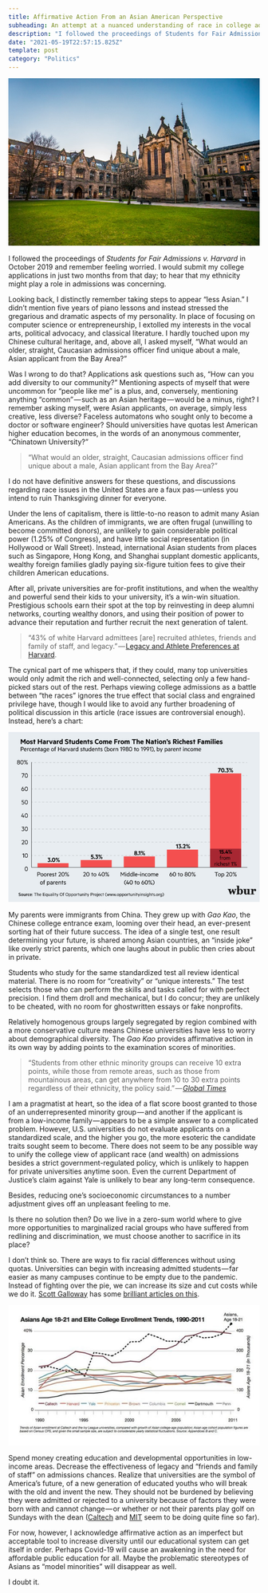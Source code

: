 ```yaml
---
title: Affirmative Action From an Asian American Perspective
subheading: An attempt at a nuanced understanding of race in college admissions
description: "I followed the proceedings of Students for Fair Admissions v. Harvard in October of last year and remember feeling worried — I would submit my college applications in just two months…"
date: "2021-05-19T22:57:15.825Z"
template: post
category: "Politics"
---
```


![](./0__0b1AOUjiXPd__c8lG.jpg)

I followed the proceedings of _Students for Fair Admissions v. Harvard_ in October 2019 and remember feeling worried. I would submit my college applications in just two months from that day; to hear that my ethnicity might play a role in admissions was concerning.

Looking back, I distinctly remember taking steps to appear “less Asian.” I didn’t mention five years of piano lessons and instead stressed the gregarious and dramatic aspects of my personality. In place of focusing on computer science or entrepreneurship, I extolled my interests in the vocal arts, political advocacy, and classical literature. I hardly touched upon my Chinese cultural heritage, and, above all, I asked myself, “What would an older, straight, Caucasian admissions officer find unique about a male, Asian applicant from the Bay Area?”

Was I wrong to do that? Applications ask questions such as, “How can you add diversity to our community?” Mentioning aspects of myself that were uncommon for “people like me” is a plus, and, conversely, mentioning anything “common” — such as an Asian heritage — would be a minus, right? I remember asking myself, were Asian applicants, on average, simply less creative, less diverse? Faceless automatons who sought only to become a doctor or software engineer? Should universities have quotas lest American higher education becomes, in the words of an anonymous commenter, “Chinatown University?”

> “What would an older, straight, Caucasian admissions officer find unique about a male, Asian applicant from the Bay Area?”

I do not have definitive answers for these questions, and discussions regarding race issues in the United States are a faux pas — unless you intend to ruin Thanksgiving dinner for everyone.

Under the lens of capitalism, there is little-to-no reason to admit many Asian Americans. As the children of immigrants, we are often frugal (unwilling to become committed donors), are unlikely to gain considerable political power (1.25% of Congress), and have little social representation (in Hollywood or Wall Street). Instead, international Asian students from places such as Singapore, Hong Kong, and Shanghai supplant domestic applicants, wealthy foreign families gladly paying six-figure tuition fees to give their children American educations.

After all, private universities are for-profit institutions, and when the wealthy and powerful send their kids to your university, it’s a win-win situation. Prestigious schools earn their spot at the top by reinvesting in deep alumni networks, courting wealthy donors, and using their position of power to advance their reputation and further recruit the next generation of talent.

> “43% of white Harvard admittees \[are\] recruited athletes, friends and family of staff, and legacy.” — [Legacy and Athlete Preferences at Harvard](https://www.nber.org/papers/w26316#:~:text=Harvard%20University%20provided%20an%20unprecedented,faculty%20and%20staff%20%28ALDCs%29.).

The cynical part of me whispers that, if they could, many top universities would only admit the rich and well-connected, selecting only a few hand-picked stars out of the rest. Perhaps viewing college admissions as a battle between “the races” ignores the true effect that social class and engrained privilege have, though I would like to avoid any further broadening of political discussion in this article (race issues are controversial enough). Instead, here’s a chart:

![](./0_KO0gKqUw_wuYwKqW.png)

My parents were immigrants from China. They grew up with _Gao Kao_, the Chinese college entrance exam, looming over their head, an ever-present sorting hat of their future success. The idea of a single test, one result determining your future, is shared among Asian countries, an “inside joke” like overly strict parents, which one laughs about in public then cries about in private.

Students who study for the same standardized test all review identical material. There is no room for “creativity” or “unique interests.” The test selects those who can perform the skills and tasks called for with perfect precision. I find them droll and mechanical, but I do concur; they are unlikely to be cheated, with no room for ghostwritten essays or fake nonprofits.

Relatively homogenous groups largely segregated by region combined with a more conservative culture means Chinese universities have less to worry about demographical diversity. The _Gao Kao_ provides affirmative action in its own way by adding points to the examination scores of minorities.

> “Students from other ethnic minority groups can receive 10 extra points, while those from remote areas, such as those from mountainous areas, can get anywhere from 10 to 30 extra points regardless of their ethnicity, the policy said.” — [_Global Times_](http://www.globaltimes.cn/content/1108492.shtml)

I am a pragmatist at heart, so the idea of a flat score boost granted to those of an underrepresented minority group — and another if the applicant is from a low-income family — appears to be a simple answer to a complicated problem. However, U.S. universities do not evaluate applicants on a standardized scale, and the higher you go, the more esoteric the candidate traits sought seem to become. There does not seem to be any possible way to unify the college view of applicant race (and wealth) on admissions besides a strict government-regulated policy, which is unlikely to happen for private universities anytime soon. Even the current Department of Justice’s claim against Yale is unlikely to bear any long-term consequence.

Besides, reducing one’s socioeconomic circumstances to a number adjustment gives off an unpleasant feeling to me.

Is there no solution then? Do we live in a zero-sum world where to give more opportunities to marginalized racial groups who have suffered from redlining and discrimination, we must choose another to sacrifice in its place?

I don’t think so. There are ways to fix racial differences without using quotas. Universities can begin with increasing admitted students — far easier as many campuses continue to be empty due to the pandemic. Instead of fighting over the pie, we can increase its size and cut costs while we do it. [Scott Galloway](https://medium.com/u/a76508074bec) has some [brilliant articles on this](https://www.profgalloway.com/post-corona-higher-ed-part-deux/).

![](./1_AOK4SfFtQ1TFq2hEXHH26g.jpeg)

Spend money creating education and developmental opportunities in low-income areas. Decrease the effectiveness of legacy and “friends and family of staff” on admissions chances. Realize that universities are the symbol of America’s future, of a new generation of educated youths who will break with the old and invent the new. They should not be burdened by believing they were admitted or rejected to a university because of factors they were born with and cannot change — or whether or not their parents play golf on Sundays with the dean ([Caltech](https://www.cnbc.com/2019/03/16/top-universities-that-do-not-consider-legacy-when-admitting-students.html#:~:text=The%20public%20institutions%20on%20the,do%20not%20consider%20legacy%20status.) and [MIT](https://mitadmissions.org/blogs/entry/just-to-be-clear-we-dont-do-legacy/) seem to be doing quite fine so far).

For now, however, I acknowledge affirmative action as an imperfect but acceptable tool to increase diversity until our educational system can get itself in order. Perhaps Covid-19 will cause an awakening in the need for affordable public education for all. Maybe the problematic stereotypes of Asians as “model minorities” will disappear as well.

I doubt it.
